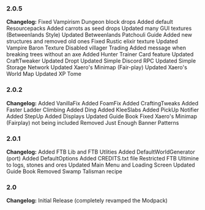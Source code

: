 ### 2.0.5

**Changelog:**
Fixed Vampirism Dungeon block drops
Added default Resourcepacks
Added carrots as seed drops
Updated many GUI textures (Betweenlands Style)
Updated Betweenlands Patchouli Guide
Added new structures and removed old ones
Fixed Rustic elixir texture
Updated Vampire Baron Texture
Disabled villager Trading 
Added message when breaking trees without an axe
Added Hunter Trainer Card feature
Updated CraftTweaker
Updated Dropt
Updated Simple Discord RPC
Updated Simple Storage Network
Updated Xaero's Minimap (Fair-play)
Updated Xaero's World Map
Updated XP Tome

### 2.0.2

**Changelog:**
Added VanillaFix
Added FoamFix
Added CraftingTweaks
Added Faster Ladder Climbing
Added Ding
Added KleeSlabs
Added PickUp Notifier
Added StepUp
Added Displays
Updated Guide Book
Fixed Xaero's Minimap (Fairplay) not being included
Removed Just Enough Banner Patterns

### 2.0.1

**Changelog:**
Added FTB Lib and FTB Utlities
Added DefaultWorldGenerator (port)
Added DefaultOptions
Added CREDITS.txt file
Restricted FTB Ultimine to logs, stones and ores
Updated Main Menu and Loading Screen
Updated Guide Book
Removed Swamp Talisman recipe

### 2.0

**Changelog:**
Initial Release (completely revamped the Modpack)